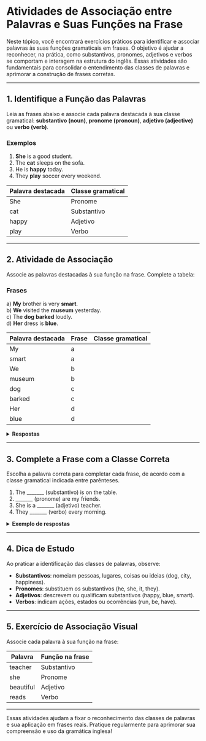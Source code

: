 
# Atividades de Associação entre Palavras e Suas Funções na Frase

Neste tópico, você encontrará exercícios práticos para identificar e associar palavras às suas funções gramaticais em frases. O objetivo é ajudar a reconhecer, na prática, como substantivos, pronomes, adjetivos e verbos se comportam e interagem na estrutura do inglês. Essas atividades são fundamentais para consolidar o entendimento das classes de palavras e aprimorar a construção de frases corretas.

---

## 1. Identifique a Função das Palavras

Leia as frases abaixo e associe cada palavra destacada à sua classe gramatical: **substantivo (noun)**, **pronome (pronoun)**, **adjetivo (adjective)** ou **verbo (verb)**.

### Exemplos

1. **She** is a good student.
2. The **cat** sleeps on the sofa.
3. He is **happy** today.
4. They **play** soccer every weekend.

| Palavra destacada | Classe gramatical |
|-------------------|------------------|
| She               | Pronome          |
| cat               | Substantivo      |
| happy             | Adjetivo         |
| play              | Verbo            |

---

## 2. Atividade de Associação

Associe as palavras destacadas à sua função na frase. Complete a tabela:

### Frases

a) **My** brother is very **smart**.  
b) **We** visited the **museum** yesterday.  
c) The **dog** **barked** loudly.  
d) **Her** dress is **blue**.

| Palavra destacada | Frase | Classe gramatical |
|-------------------|-------|------------------|
| My                | a     |                  |
| smart             | a     |                  |
| We                | b     |                  |
| museum            | b     |                  |
| dog               | c     |                  |
| barked            | c     |                  |
| Her               | d     |                  |
| blue              | d     |                  |

<details>
<summary><strong>Respostas</strong></summary>

| Palavra destacada | Frase | Classe gramatical |
|-------------------|-------|------------------|
| My                | a     | Pronome          |
| smart             | a     | Adjetivo         |
| We                | b     | Pronome          |
| museum            | b     | Substantivo      |
| dog               | c     | Substantivo      |
| barked            | c     | Verbo            |
| Her               | d     | Pronome          |
| blue              | d     | Adjetivo         |

</details>

---

## 3. Complete a Frase com a Classe Correta

Escolha a palavra correta para completar cada frase, de acordo com a classe gramatical indicada entre parênteses.

1. The _______ (substantivo) is on the table.
2. _______ (pronome) are my friends.
3. She is a _______ (adjetivo) teacher.
4. They _______ (verbo) every morning.

<details>
<summary><strong>Exemplo de respostas</strong></summary>

1. book
2. They
3. great
4. run

</details>

---

## 4. Dica de Estudo

Ao praticar a identificação das classes de palavras, observe:

- **Substantivos**: nomeiam pessoas, lugares, coisas ou ideias (dog, city, happiness).
- **Pronomes**: substituem os substantivos (he, she, it, they).
- **Adjetivos**: descrevem ou qualificam substantivos (happy, blue, smart).
- **Verbos**: indicam ações, estados ou ocorrências (run, be, have).

---

## 5. Exercício de Associação Visual

Associe cada palavra à sua função na frase:

| Palavra   | Função na frase         |
|-----------|------------------------|
| teacher   | Substantivo            |
| she       | Pronome                |
| beautiful | Adjetivo               |
| reads     | Verbo                  |

---

Essas atividades ajudam a fixar o reconhecimento das classes de palavras e sua aplicação em frases reais. Pratique regularmente para aprimorar sua compreensão e uso da gramática inglesa!
```

